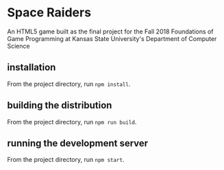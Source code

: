 # Space Raiders
An HTML5 game built as the final project for the Fall 2018 Foundations of Game Programming at Kansas State University's Department of Computer Science

## installation
From the project directory, run `npm install`.

## building the distribution
From the project directory, run `npm run build`.

## running the development server
From the project directory, run `npm start`.
